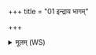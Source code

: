 +++
title = "01 इन्द्राय भागम्"

+++
<details><summary>मूलम् (WS)</summary>

इन्द्राय भागं सविता कृणोत्विमं यज्ञं यज्ञपतिश्च सूरः ।  
ये नो द्विषन्त्यनु तान् रभस्वारिष्ठा वीरा यजमानस्य सर्वे ॥ १ ॥
</details>